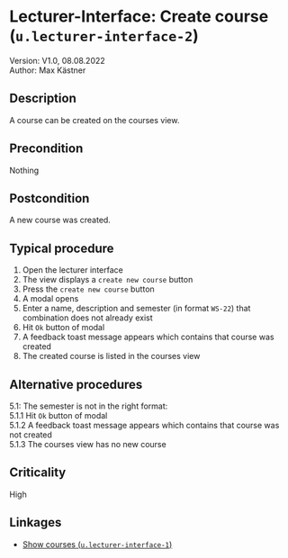 # Lecturer-Interface: Create course (`u.lecturer-interface-2`)


Version: V1.0, 08.08.2022 \
Author: Max Kästner

## Description

A course can be created on the courses view.

## Precondition

Nothing

## Postcondition

A new course was created.

## Typical procedure

1. Open the lecturer interface
2. The view displays a `create new course` button
3. Press the `create new course` button
4. A modal opens
5. Enter a name, description and semester (in format `WS-22`) that combination does not already exist
6. Hit `Ok` button of modal
7. A feedback toast message appears which contains that course was created
8. The created course is listed in the courses view

## Alternative procedures

5.1: The semester is not in the right format: \
    5.1.1 Hit `Ok` button of modal \
    5.1.2 A feedback toast message appears which contains that course was not created \
    5.1.3 The courses view has no new course

## Criticality

High

## Linkages

- [Show courses (`u.lecturer-interface-1`)](u-lecturer-interface-01-show-courses.md)
